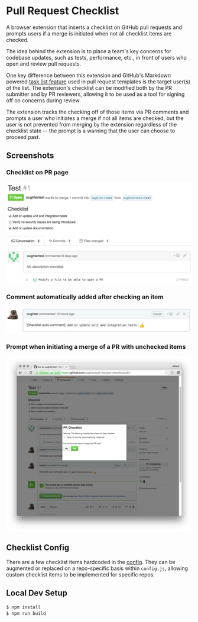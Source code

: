 # Pull Request Checklist

A browser extension that inserts a checklist on GitHub pull requests and prompts users if a merge is initiated when not all checklist items are checked.

The idea behind the extension is to place a team's key concerns for codebase updates, such as tests, performance, etc., in front of users who open and review pull requests.

One key difference between this extension and GitHub's Markdown powered [task list feature](https://github.com/blog/1375-task-lists-in-gfm-issues-pulls-comments) used in pull request templates is the target user(s) of the list. The extension's checklist can be modified both by the PR submitter and by PR reviewers, allowing it to be used as a tool for signing off on concerns during review.

The extension tracks the checking off of those items via PR comments and prompts a user who initiates a merge if not all items are checked, but the user is not prevented from merging by the extension regardless of the checklist state -- the prompt is a warning that the user can choose to proceed past.

## Screenshots

### Checklist on PR page
![checklist](images/screenshots/checklist.png)

### Comment automatically added after checking an item
![comment](images/screenshots/comment.png)

### Prompt when initiating a merge of a PR with unchecked items
![comment](images/screenshots/merge-prompt.png)

## Checklist Config
There are a few checklist items hardcoded in the [config](src/config.js). They can be augmented or replaced on a repo-specific basis within `config.js`, allowing custom checklist items to be implemented for specific repos.

## Local Dev Setup

```bash
$ npm install
$ npm run build
```
